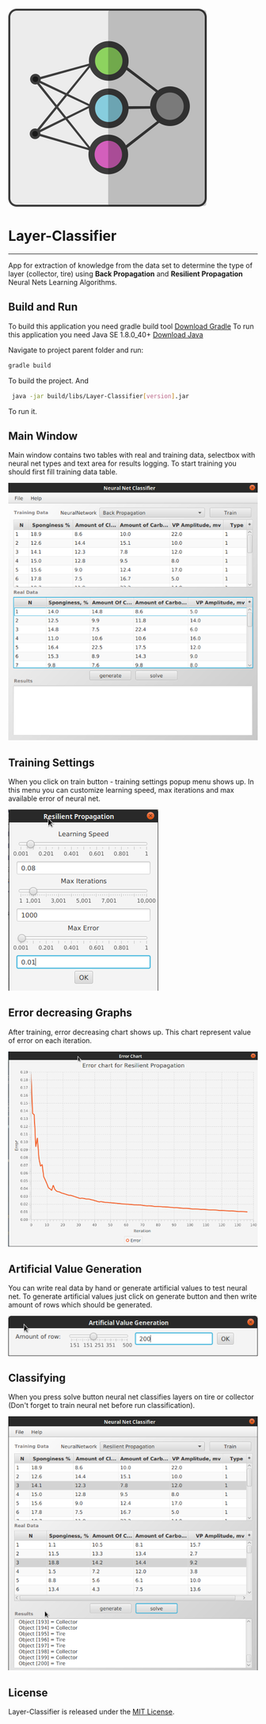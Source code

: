 ![Layer-Classifier Logo](src/edu/lc/resources/logo.png)
# Layer-Classifier
------
 App for extraction of knowledge from the data set to determine the type of layer (collector, tire) using **Back Propagation** and **Resilient Propagation** Neural Nets Learning Algorithms.

## Build and Run
To build this application you need gradle build tool
[Download Gradle](http://gradle.org/gradle-download/)
To run this application you need Java SE 1.8.0_40+
[Download Java](http://www.oracle.com/technetwork/java/javase/downloads/jdk8-downloads-2133151.html)

Navigate to project parent folder and run: 
``` Bash 
gradle build
```
To build the project. And
``` Bash
 java -jar build/libs/Layer-Classifier[version].jar
```
To run it.

## Main Window
Main window contains two tables with real and training data, selectbox with neural net types and text area for results logging.
To start training you should first fill training data table.

![Main Window](/screenshots/main-window.png)

## Training Settings
When you click on train button - training settings popup menu shows up. In this menu you can customize learning speed, max iterations and max available error of neural net.

![Training Settings](/screenshots/training-settings.png)

## Error decreasing Graphs
After training, error decreasing chart shows up. This chart represent value of error on each iteration.

![Charts](/screenshots/charts.png)

## Artificial Value Generation
You can write real data by hand or generate artificial values to test neural net. To generate artificial values just click on generate button and then write amount of rows which should be generated.

![AVG](/screenshots/avg.png)

## Classifying
When you press solve button neural net classifies layers on tire or collector (Don't forget to train neural net before run classification).

![Classifying](/screenshots/classifying.png)

## License
Layer-Classifier is released under the [MIT License](https://opensource.org/licenses/MIT).
